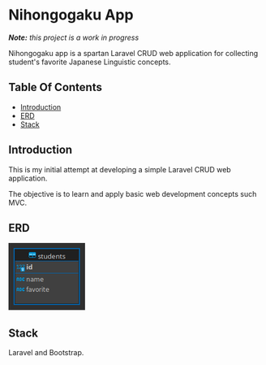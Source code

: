 # Nihongogaku App

_**Note:** this project is a work in progress_

Nihongogaku app is a spartan Laravel CRUD web application for collecting student's favorite Japanese Linguistic concepts.

## Table Of Contents

-   [Introduction](#introduction)
-   [ERD](#erd)
-   [Stack](#stack)

## Introduction

This is my initial attempt at developing a simple Laravel CRUD web application.

The objective is to learn and apply basic web development concepts such MVC.

## ERD

<img src="public/erd.png" alt="ERD">

## Stack

Laravel and Bootstrap.
